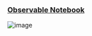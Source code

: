 ### [Observable Notebook](https://observablehq.com/d/92adcb3adabc2156)

![image](https://github.com/user-attachments/assets/25e12cfb-c8d9-41e2-b7bb-c7864152561f)
